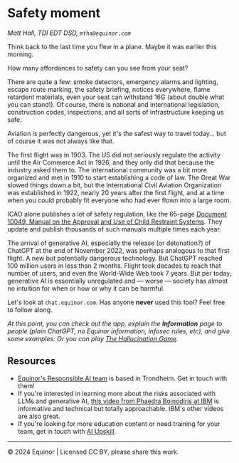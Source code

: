 # Safety moment

_Matt Hall, TDI EDT DSD, `mtha@equinor.com`_

Think back to the last time you flew in a plane. Maybe it was earlier this morning.

How many affordances to safety can you see from your seat?

There are quite a few: smoke detectors, emergency alarms and lighting, escape route marking, the safety briefing, notices everywhere, flame retardent materials, even your seat can withstand 16G (about double what you can stand!). Of course, there is national and international legislation, construction codes, inspections, and all sorts of infrastructure keeping us safe.

Aviation is perfectly dangerous, yet it's the safest way to travel today... but of course it was not always like that.

The first flight was in 1903. The US did not seriously regulate the activity until the Air Commerce Act in 1926, and they only did that because the industry asked them to. The international community was a bit more organized and met in 1910 to start establishing a code of law. The Great War slowed things down a bit, but the International Civil Aviation Organization was established in 1922, nearly 20 years after the first flight, and at a time when you could probably fit everyone who had ever flown into a large room. 

ICAO alone publishes a lot of safety regulation, like the 65-page [Document 10049, Manual on the Approval and Use of Child Restraint Systems](https://d3n8a8pro7vhmx.cloudfront.net/afacwa/pages/2302/attachments/original/1532020664/10049_Manual_on_use_of_CRS_english_final.pdf?1532020664). They update and publish thousands of such manuals multiple times each year.

The arrival of generative AI, especially the release (or detonation?) of ChatGPT at the end of November 2022, was perhaps analogous to that first flight. A new but potentially dangerous technology. But ChatGPT reached 100 million users in less than 2 months. Flight took decades to reach that number of users, and even the World-Wide Web took 7 years. But per today, generative AI is essentially unregulated and &mdash; worse &mdash; society has almost no intuition for when or how or why it can be harmful.

Let's look at `chat.equinor.com`. Has anyone **never** used this tool? Feel free to follow along.

_At this point, you can check out the app, explain the **Information** page to people (plain ChatGPT, no Equinor information, infosec rules, etc), and give some examples. Or you can play [The Hallucination Game](./hallucination-game.md)._


## Resources

- [Equinor's Responsible AI team](https://statoilsrm.sharepoint.com/sites/ResponsibleAI2) is based in Trondheim. Get in touch with them!
- If you're interested in learning more about the risks associated with LLMs and generative AI, [this video from Phaedra Boinodiris at IBM](https://www.youtube.com/watch?v=r4kButlDLUc) is informative and technical but totally approachable. IBM's other videos are also great.
- If you're looking for more education content or need training for your team, get in touch with [AI Upskill](https://statoilsrm.sharepoint.com/sites/DigitalAcademy2/SitePages/AI-Upskill.aspx).

---

&copy; 2024 Equinor | Licensed CC BY, please share this work.
